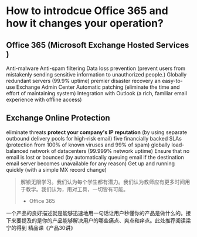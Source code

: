 # How to introdcue Office 365 and how it changes your operation? 

## Office 365 (Microsoft Exchange Hosted Services )
Anti-malware 
Anti-spam filtering
Data loss prevention (prevent users from mistakenly sending sensitive information to unauthorized people.) 
Globally redundant servers (99.9% uptime) 
premier disaster recovery
an easy-to-use Exchange Admin Center
Automatic patching (eliminate the time and effort of maintaining system)
Integration with Outlook (a rich, familiar email experience with offline access)

## Exchange Online Protection 
eliminate threats 
**protect your company's IP reputation** (by using separate outbound delivery pools for high-risk email)
five financially backed SLAs (protection from 100% of known viruses and 99% of spam)
globally load-balanced network of datacenters (99.999% network uptime)
Ensure that no email is lost or bounced (by automatically queuing email if the destination email server becomes unavailable for any reason)
Get up and running quickly (with a simple MX record change)

> 解锁无限学习。我们认为每个学生都有潜力。我们认为教师应有更多时间用于教学。我们认为，用对工具，一切皆有可能。
>- Office 365

一个产品的良好描述就是能够迅速地用一句话让用户秒懂你的产品是做什么的。接下来要提及的是你的产品能够解决用户的哪些痛点、爽点和痒点。此处推荐阅读梁宁的得到
精品课《产品30讲》
